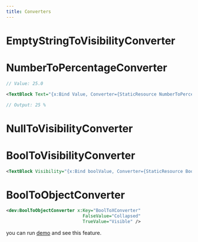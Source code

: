```yaml
---
title: Converters
---
```


# EmptyStringToVisibilityConverter

# NumberToPercentageConverter

```cs
// Value: 25.0
```

```xml
<TextBlock Text="{x:Bind Value, Converter={StaticResource NumberToPercentageConverter}, ConverterParameter=WithPercentageSymbol}" />
```

```cs
// Output: 25 %
```

# NullToVisibilityConverter

# BoolToVisibilityConverter
```xml
<TextBlock Visibility="{x:Bind boolValue, Converter={StaticResource BoolToVisibilityConverter}}" />
```

# BoolToObjectConverter
```xml
<dev:BoolToObjectConverter x:Key="BoolToXConverter"
                             FalseValue="Collapsed"
                             TrueValue="Visible" />
```

you can run [demo](https://github.com/Ghost1372/DevWinUI) and see this feature.
